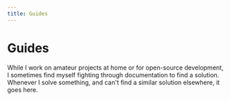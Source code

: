 ```yaml
---
title: Guides
---
```


# Guides

While I work on amateur projects at home or for open-source development,
I sometimes find myself fighting through documentation to find a solution.
Whenever I solve something, and can't find a similar solution elsewhere,
it goes here.
